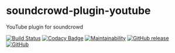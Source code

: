 # soundcrowd-plugin-youtube
YouTube plugin for soundcrowd

[![Build Status](https://travis-ci.org/soundcrowd/soundcrowd-plugin-youtube.svg?branch=master)](https://travis-ci.org/soundcrowd/soundcrowd-plugin-youtube)
[![Codacy Badge](https://api.codacy.com/project/badge/Grade/0df9a1131c1b4775a51cdaf253c97c19)](https://www.codacy.com/app/tiefensuche/soundcrowd-plugin-youtube?utm_source=github.com&amp;utm_medium=referral&amp;utm_content=soundcrowd/soundcrowd-plugin-youtube&amp;utm_campaign=Badge_Grade)
[![Maintainability](https://api.codeclimate.com/v1/badges/ab37a3cea675fbdfb1e8/maintainability)](https://codeclimate.com/github/soundcrowd/soundcrowd-plugin-youtube/maintainability)
[![GitHub release](https://img.shields.io/github/release/soundcrowd/soundcrowd-plugin-youtube.svg)](https://github.com/soundcrowd/soundcrowd-plugin-youtube/releases)
[![GitHub](https://img.shields.io/github/license/soundcrowd/soundcrowd-plugin-youtube.svg)](LICENSE)
